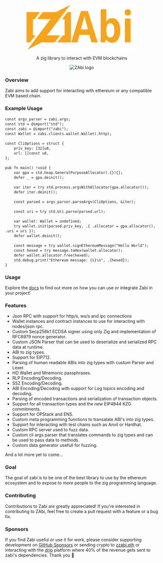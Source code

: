 <br/>

<p align="center">
    <picture>
      <source media="(prefers-color-scheme: dark)" srcset="https://raw.githubusercontent.com/Raiden1411/zabi/main/.github/zabi.svg">
      <img alt="ZAbi logo" src="https://raw.githubusercontent.com/Raiden1411/zabi/main/.github/zabi.svg" width="auto" height="150">
    </picture>
</p>

<p align="center">
  A zig library to interact with EVM blockchains 
<p>

<p align="center">
  <picture>
    <source media="(prefers-color-scheme: dark)" srcset="https://codecov.io/github/Raiden1411/zabi/graph/badge.svg">
    <img alt="ZAbi logo" src="https://codecov.io/github/Raiden1411/zabi/graph/badge.svg" width="auto" height="25">
  </picture>
<p>

### Overview
Zabi aims to add support for interacting with ethereum or any compatible EVM based chain. 

### Example Usage
```zig
const args_parser = zabi.args;
const std = @import("std");
const zabi = @import("zabi");
const Wallet = zabi.clients.wallet.Wallet(.http);

const CliOptions = struct {
    priv_key: [32]u8,
    url: []const u8,
};

pub fn main() !void {
    var gpa = std.heap.GeneralPurposeAllocator(.{}){};
    defer _ = gpa.deinit();

    var iter = try std.process.argsWithAllocator(gpa.allocator());
    defer iter.deinit();

    const parsed = args_parser.parseArgs(CliOptions, &iter);

    const uri = try std.Uri.parse(parsed.url);

    var wallet: Wallet = undefined;
    try wallet.init(parsed.priv_key, .{ .allocator = gpa.allocator(), .uri = uri });
    defer wallet.deinit();

    const message = try wallet.signEthereumMessage("Hello World");
    const hexed = try message.toHex(wallet.allocator);
    defer wallet.allocator.free(hexed);
    std.debug.print("Ethereum message: {s}\n", .{hexed});
}
```

### Usage

Explore the [docs](https://zabi.sh) to find out more on how you can use or integrate Zabi in your project!

### Features

- Json RPC with support for http/s, ws/s and ipc connections
- Wallet instances and contract instances to use for interacting with nodes/json rpc.
- Custom Secp256k1 ECDSA signer using only Zig and implementation of RFC6979 nonce generator.
- Custom JSON Parser that can be used to deserialize and serialized RPC data at runtime.
- ABI to zig types.
- Support for EIP712.
- Parsing of human readable ABIs into zig types with custom Parser and Lexer.
- HD Wallet and Mnemonic passphrases.
- RLP Encoding/Decoding.
- SSZ Encoding/Decoding.
- ABI Encoding/Decoding with support for Log topics encoding and decoding.
- Parsing of encoded transactions and serialization of transaction objects.
- Support for all transaction types and the new EIP4844 KZG commitments.
- Support for OPStack and ENS.
- Custom meta programming functions to transalate ABI's into zig types.
- Support for interacting with test chains such as Anvil or Hardhat.
- Custom RPC server used to fuzz data.
- Custom cli args parser that translates commands to zig types and can be used to pass data to methods.
- Custom data generator usefull for fuzzing.

And a lot more yet to come...

### Goal

The goal of zabi is to be one of the best library to use by the ethereum ecosystem and to expose to more people to the zig programming language.

### Contributing

Contributions to Zabi are greatly appreciated! If you're interested in contributing to ZAbi, feel free to create a pull request with a feature or a bug fix.

### Sponsors

If you find Zabi useful or use it for work, please consider supporting development on [GitHub Sponsors]( https://github.com/sponsors/Raiden1411) or sending crypto to [zzabi.eth](https://etherscan.io/name-lookup-search?id=zzabi.eth) or interacting with the [drip](https://www.drips.network/app/projects/github/Raiden1411/zabi?exact) platform where 40% of the revenue gets sent to zabi's dependencies. Thank you 🙏

